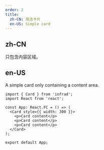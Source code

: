 ```yaml
---
order: 2
title:
  zh-CN: 简洁卡片
  en-US: Simple card
---
```


## zh-CN

只包含内容区域。

## en-US

A simple card only containing a content area.

```tsx
import { Card } from 'infrad';
import React from 'react';

const App: React.FC = () => (
  <Card style={{ width: 300 }}>
    <p>Card content</p>
    <p>Card content</p>
    <p>Card content</p>
  </Card>
);

export default App;
```
